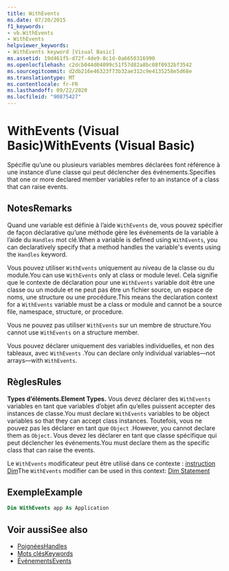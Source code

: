 ```yaml
---
title: WithEvents
ms.date: 07/20/2015
f1_keywords:
- vb.WithEvents
- WithEvents
helpviewer_keywords:
- WithEvents keyword [Visual Basic]
ms.assetid: 19d461f5-d72f-4de9-8c1d-0a6650316990
ms.openlocfilehash: c2dcb044d04099c51f57d82a8bc08f0932bf3542
ms.sourcegitcommit: d2db216e46323f73b32ae312c9e4135258e5d68e
ms.translationtype: MT
ms.contentlocale: fr-FR
ms.lasthandoff: 09/22/2020
ms.locfileid: "90875427"
---
```

# <a name="withevents-visual-basic"></a><span data-ttu-id="6e97e-102">WithEvents (Visual Basic)</span><span class="sxs-lookup"><span data-stu-id="6e97e-102">WithEvents (Visual Basic)</span></span>

<span data-ttu-id="6e97e-103">Spécifie qu’une ou plusieurs variables membres déclarées font référence à une instance d’une classe qui peut déclencher des événements.</span><span class="sxs-lookup"><span data-stu-id="6e97e-103">Specifies that one or more declared member variables refer to an instance of a class that can raise events.</span></span>

## <a name="remarks"></a><span data-ttu-id="6e97e-104">Notes</span><span class="sxs-lookup"><span data-stu-id="6e97e-104">Remarks</span></span>

<span data-ttu-id="6e97e-105">Quand une variable est définie à l’aide `WithEvents` de, vous pouvez spécifier de façon déclarative qu’une méthode gère les événements de la variable à l’aide du `Handles` mot clé.</span><span class="sxs-lookup"><span data-stu-id="6e97e-105">When a variable is defined using `WithEvents`, you can declaratively specify that a method handles the variable's events using the `Handles` keyword.</span></span>

<span data-ttu-id="6e97e-106">Vous pouvez utiliser `WithEvents` uniquement au niveau de la classe ou du module.</span><span class="sxs-lookup"><span data-stu-id="6e97e-106">You can use `WithEvents` only at class or module level.</span></span> <span data-ttu-id="6e97e-107">Cela signifie que le contexte de déclaration pour une `WithEvents` variable doit être une classe ou un module et ne peut pas être un fichier source, un espace de noms, une structure ou une procédure.</span><span class="sxs-lookup"><span data-stu-id="6e97e-107">This means the declaration context for a `WithEvents` variable must be a class or module and cannot be a source file, namespace, structure, or procedure.</span></span>

<span data-ttu-id="6e97e-108">Vous ne pouvez pas utiliser `WithEvents` sur un membre de structure.</span><span class="sxs-lookup"><span data-stu-id="6e97e-108">You cannot use `WithEvents` on a structure member.</span></span>

<span data-ttu-id="6e97e-109">Vous pouvez déclarer uniquement des variables individuelles, et non des tableaux, avec `WithEvents` .</span><span class="sxs-lookup"><span data-stu-id="6e97e-109">You can declare only individual variables—not arrays—with `WithEvents`.</span></span>

## <a name="rules"></a><span data-ttu-id="6e97e-110">Règles</span><span class="sxs-lookup"><span data-stu-id="6e97e-110">Rules</span></span>

<span data-ttu-id="6e97e-111">**Types d’éléments.**</span><span class="sxs-lookup"><span data-stu-id="6e97e-111">**Element Types.**</span></span> <span data-ttu-id="6e97e-112">Vous devez déclarer des `WithEvents` variables en tant que variables d’objet afin qu’elles puissent accepter des instances de classe.</span><span class="sxs-lookup"><span data-stu-id="6e97e-112">You must declare `WithEvents` variables to be object variables so that they can accept class instances.</span></span> <span data-ttu-id="6e97e-113">Toutefois, vous ne pouvez pas les déclarer en tant que `Object` .</span><span class="sxs-lookup"><span data-stu-id="6e97e-113">However, you cannot declare them as `Object`.</span></span> <span data-ttu-id="6e97e-114">Vous devez les déclarer en tant que classe spécifique qui peut déclencher les événements.</span><span class="sxs-lookup"><span data-stu-id="6e97e-114">You must declare them as the specific class that can raise the events.</span></span>

<span data-ttu-id="6e97e-115">Le `WithEvents` modificateur peut être utilisé dans ce contexte : [instruction Dim](../statements/dim-statement.md)</span><span class="sxs-lookup"><span data-stu-id="6e97e-115">The `WithEvents` modifier can be used in this context: [Dim Statement](../statements/dim-statement.md)</span></span>

## <a name="example"></a><span data-ttu-id="6e97e-116">Exemple</span><span class="sxs-lookup"><span data-stu-id="6e97e-116">Example</span></span>

```vb
Dim WithEvents app As Application
```

## <a name="see-also"></a><span data-ttu-id="6e97e-117">Voir aussi</span><span class="sxs-lookup"><span data-stu-id="6e97e-117">See also</span></span>

- [<span data-ttu-id="6e97e-118">Poignées</span><span class="sxs-lookup"><span data-stu-id="6e97e-118">Handles</span></span>](../statements/handles-clause.md)
- [<span data-ttu-id="6e97e-119">Mots clés</span><span class="sxs-lookup"><span data-stu-id="6e97e-119">Keywords</span></span>](../keywords/index.md)
- [<span data-ttu-id="6e97e-120">Événements</span><span class="sxs-lookup"><span data-stu-id="6e97e-120">Events</span></span>](../../programming-guide/language-features/events/index.md)
